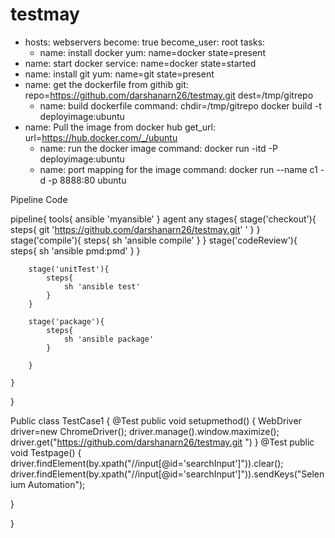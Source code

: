 # testmay
- hosts: webservers
  become: true
  become_user: root
  tasks:
  - name: install docker
   yum: name=docker state=present
- name: start docker
service:  name=docker state=started
 - name: install git
    yum: name=git state=present
  - name: get the dockerfile from githib
    git: repo=https://github.com/darshanarn26/testmay.git dest=/tmp/gitrepo
    - name: build dockerfile
    command: chdir=/tmp/gitrepo docker build -t deployimage:ubuntu
- name: Pull the image from docker hub
get_url:
 url=https://hub.docker.com/_/ubuntu
  - name: run the docker image
    command: docker run -itd -P deployimage:ubuntu
   - name: port mapping for the image 
   command:  docker run --name c1 -d -p 8888:80 ubuntu 
  
  
  
  

   
Pipeline Code

pipeline{
    tools{
        ansible 'myansible'
    }
    agent any
    stages{
        stage('checkout'){
            steps{
                git 'https://github.com/darshanarn26/testmay.git'
'
            }
        }
        stage('compile'){
            steps{
                sh 'ansible compile'
            }
        }
        stage('codeReview'){
            steps{
                sh 'ansible pmd:pmd'
            }
        }
        
       
        stage('unitTest'){
            steps{
                sh 'ansible test'
            }
        }
        
        stage('package'){
            steps{
                sh 'ansible package'
            }
            
        }

    }
}


 Public class TestCase1
{
@Test
public void setupmethod()
{
WebDriver driver=new ChromeDriver();
driver.manage().window.maximize();
driver.get("https://github.com/darshanarn26/testmay.git
")
}
@Test
public void Testpage()
{
driver.findElement(by.xpath("//input[@id='searchInput']")).clear();
driver.findElement(by.xpath("//input[@id='searchInput']")).sendKeys("Selenium Automation");

}

}
